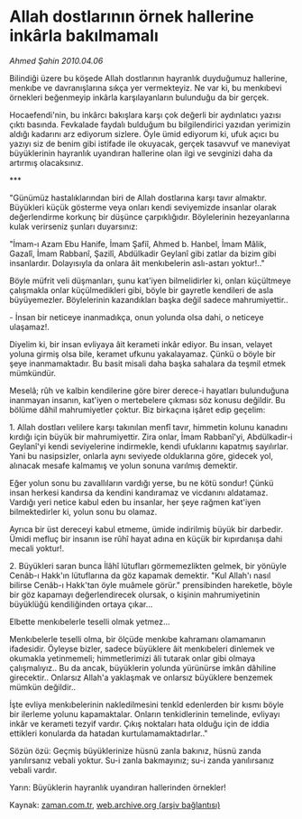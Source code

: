 # Allah dostlarının örnek hallerine inkârla bakılmamalı

*Ahmed Şahin 2010.04.06*

<tr><td class="metin" colspan="2" style="padding-top: 20px; padding-left: 5px; ">Bilindiği üzere bu köşede Allah dostlarının hayranlık duyduğumuz hallerine, menkıbe ve  davranışlarına sıkça yer vermekteyiz. Ne var ki, bu menkıbevi örnekleri beğenmeyip inkârla karşılayanların bulunduğu da bir gerçek.</td></tr><tr><td class="metin" colspan="2" style="padding-top: 20px; padding-left: 5px; "><p> Hocaefendi'nin, bu inkârcı bakışlara karşı çok değerli bir aydınlatıcı yazısı çıktı basında. Fevkalade faydalı bulduğum bu bilgilendirici yazıdan yerimizin aldığı kadarını arz ediyorum sizlere. Öyle ümid ediyorum ki, ufuk açıcı bu yazıyı siz de benim gibi istifade ile okuyacak, gerçek tasavvuf ve maneviyat büyüklerinin hayranlık uyandıran hallerine olan ilgi ve sevginizi daha da artırmış olacaksınız.
<p>***
<p>"Günümüz hastalıklarından biri de Allah dostlarına karşı tavır almaktır. Büyükleri küçük gösterme veya onları kendi seviyemizde insanlar olarak değerlendirme korkunç bir düşünce çarpıklığıdır. Böylelerinin hezeyanlarına kulak verirseniz şunları duyarsınız:
<p> "İmam-ı Azam Ebu Hanife, İmam Şafiî, Ahmed b. Hanbel, İmam Mâlik, Gazalî, İmam Rabbanî, Şazilî, Abdülkadir Geylanî gibi zatlar da bizim gibi insanlardır. Dolayısıyla da onlara âit menkıbelerin aslı-astarı yoktur!.." 
<p>Böyle müfrit veli düşmanları, şunu kat'iyen bilmelidirler ki, onları küçültmeye çalışmakla onlar küçülmedikleri gibi, böyle bir gayretle kendileri de asla büyüyemezler. Böylelerinin kazandıkları başka değil sadece mahrumiyettir.. 
<p>- İnsan bir neticeye inanmadıkça, onun yolunda olsa dahi, o neticeye ulaşamaz!.
<p>Diyelim ki, bir insan evliyaya âit kerameti inkâr ediyor. Bu insan, velayet yoluna girmiş olsa bile, keramet ufkunu yakalayamaz. Çünkü o böyle bir şeye inanmamaktadır. Bu basit misali daha başka sahalara da teşmil etmek mümkündür.
<p>Meselâ; rûh ve kalbin kendilerine göre birer derece-i hayatları bulunduğuna inanmayan insanın, kat'iyen o mertebelere çıkması söz konusu değildir. Bu bölüme dâhil mahrumiyetler çoktur. Biz birkaçına işâret edip geçelim:
<p>1. Allah dostları velilere karşı takınılan menfî tavır, himmetin kolunu kanadını kırdığı için büyük bir mahrumiyettir. Zira onlar, İmam Rabbanî'yi, Abdülkadir-i Geylanî'yi kendi seviyelerine indirmekle, kendi ufuklarını kapatmış sayılırlar. Yani bu nasipsizler, onlarla aynı seviyede olduklarına göre, gidecek yol, alınacak mesafe kalmamış ve yolun sonuna varılmış demektir.
<p>Eğer yolun sonu bu zavallıların vardığı yerse, bu ne kötü sondur! Çünkü insan herkesi kandırsa da kendini kandıramaz ve vicdanını aldatamaz. Vardığı yeri netice kabul eden bu insanlar, her şeye rağmen kat'iyen bilmektedirler ki, yolun sonu bu olamaz.
<p>Ayrıca bir üst dereceyi kabul etmeme, ümide indirilmiş büyük bir darbedir. Ümidi mefluç bir insanın ise rûhî hayat adına en küçük bir kıpırdanışa dahi mecali yoktur!.
<p>2. Büyükleri saran bunca İlâhî lütufları görmemezlikten gelmek, bir yönüyle Cenâb-ı Hakk'ın lütuflarına da göz kapamak demektir. "Kul Allah'ı nasıl bilirse Cenâb-ı Hakk'tan öyle muâmele görür." prensibinden hareketle, böyle bir göz kapamayı değerlendirecek olursak, o kişinin mahrumiyetinin büyüklüğü kendiliğinden ortaya çıkar...
<p>Elbette menkıbelerle teselli olmak yetmez...
<p>Menkıbelerle teselli olma, bir ölçüde menkıbe kahramanı olamamanın ifadesidir. Öyleyse bizler, sadece büyüklere âit menkıbeleri dinlemek ve okumakla yetinmemeli; himmetlerimizi âli tutarak onlar gibi olmaya çalışmalıyız.. Bu da ancak, büyüklerin yolunda yürünürse imkân dâhiline girecektir.. Onlarsız Allah'a yaklaşmak ve onlarsız büyüklere benzemek mümkün değildir..
<p>İşte evliya menkıbelerinin nakledilmesini tenkîd edenlerden bir kısmı böyle bir ilerleme yolunu kapamaktalar. Onların tenkidlerinin temelinde, evliyayı inkâr ve kerameti tezyif vardır. Çıkış noktaları hata olduğu için de iddia ettikleri konularda da hatadan kurtulamamaktadırlar.."
<p>Sözün özü: Geçmiş büyüklerinize hüsnü zanla bakınız, hüsnü zanda yanılırsanız vebali yoktur. Su-i zanla bakmayınız; su-i zanda yanılırsanız vebali vardır. 
<p>Yarın: Büyüklerin hayranlık uyandıran hallerinden örnekler! <br/></p></p></p></p></p></p></p></p></p></p></p></p></p></p></p></p></p></td></tr>

Kaynak: [zaman.com.tr](http://zaman.com.tr/yazar.do?yazino=969775), [web.archive.org (arşiv bağlantısı)](http://web.archive.org/web/20100412150947/http://www.zaman.com.tr:80/yazar.do?yazino=969775)
